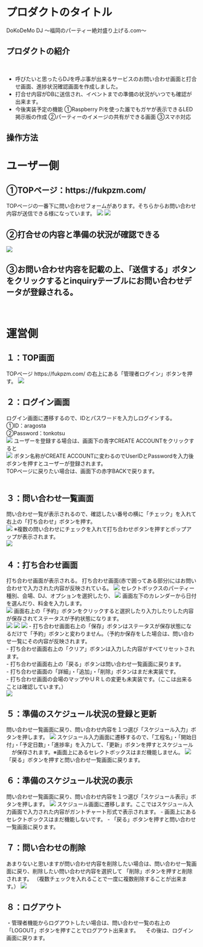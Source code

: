 # プロダクトのタイトル
DoKoDeMo DJ
〜福岡のパーティー絶対盛り上げる.com〜
## プロダクトの紹介
​
- 呼びたいと思ったらDJを呼ぶ事が出来るサービスのお問い合わせ画面と打合せ画面、進捗状況確認画面を作成しました。
- 打合せ内容がDBに送信され、イベントまでの準備の状況がいつでも確認が出来ます。
- 今後実装予定の機能
  ①Raspberry Piを使った誰でもガヤが表示できるLED掲示板の作成
  ②パーティーのイメージの共有ができる画面
  ③スマホ対応
​
## 操作方法
   <h1>ユーザー側</h1>
   <h2>①TOPページ：https://fukpzm.com/</h2>
   TOPページの一番下に問い合わせフォームがあります。そちらからお問い合わせ内容が送信できる様になっています。
   <img width="auto" height="auto" src="https://user-images.githubusercontent.com/96280160/165939063-74464f65-7a95-432c-9a8e-3c9f7744e872.png">
   <img width="auto" height="auto" src="https://user-images.githubusercontent.com/96280160/165939230-684070ae-521c-406f-9981-90f47fd35a84.png">

   <h2>②打合せの内容と準備の状況が確認できる</h2>
   <img width="auto" height="auto" src="https://user-images.githubusercontent.com/96280160/165744652-124f2767-668c-4605-b91b-c381f3d08d6c.png">
   <h2>③お問い合わせ内容を記載の上、「送信する」ボタンをクリックするとinquiryテーブルにお問い合わせデータが登録される。</h2>

​  <h1>運営側</h1>
  <h2>１：TOP画面</h2>
  TOPページ https://fukpzm.com/ の右上にある「管理者ログイン」ボタンを押す。
  <img width="auto" height="auto" src="https://user-images.githubusercontent.com/96280160/165744652-124f2767-668c-4605-b91b-c381f3d08d6c.png">
  <br>
  <h2>２：ログイン画面</h2>
  ログイン画面に遷移するので、IDとパスワードを入力しログインする。<br>
  ​①ID：aragosta<br>②Password：tonkotsu<br>
  <img width="auto" height="auto"src="https://user-images.githubusercontent.com/96280160/165899372-bdb6271e-0c77-4d38-a032-09e3f07f478e.png">
  ユーザーを登録する場合は、画面下の青字CREATE ACCOUNTをクリックすると<br>
  <img width="auto" height="auto" src="https://user-images.githubusercontent.com/96280160/165904146-8bf29d45-eed4-4983-8cda-170746c6b118.png">
  ボタン名称がCREATE ACCOUNTに変わるのでUserIDとPasswordを入力後ボタンを押すとユーザーが登録されます。<br>
  TOPページに戻りたい場合は、画面下の赤字BACKで戻ります。<br>
  <br>
  <h2>３：問い合わせ一覧画面</h2>
  問い合わせ一覧が表示されるので、確認したい番号の横に「チェック」を入れて右上の「打ち合わせ」ボタンを押す。<br>
  <img width="auto" height="auto" src="https://user-images.githubusercontent.com/96280160/165909840-a3783098-1c19-43a7-90b3-5f03e97b4bb5.png">
  ※複数の問い合わせにチェックを入れて打ち合わせボタンを押すとポップアップが表示されます。<br>
  <img width="auto" height="auto" src="https://user-images.githubusercontent.com/96280160/165910226-6742418e-c4fd-4c87-996a-f5c2769f0933.png">
​  <br>
  <h2>４：打ち合わせ画面</h2>
  打ち合わせ画面が表示される。
  打ち合わせ画面(赤で囲ってある部分)にはお問い合わせで入力された内容が反映されている。
  <img width="auto" height="auto" src="https://user-images.githubusercontent.com/96280160/165915317-62c59d91-6bf6-4197-bc21-0e8231f141c0.png">
  セレクトボックスのパーティー種別、会場、DJ、オプションを選択したり、
  <img width="auto" height="auto" src="https://user-images.githubusercontent.com/96280160/165915433-6c55a5de-6d0c-48b6-9f26-10c1c48b7453.png">
  画面左下のカレンダーから日付を選んだり、料金を入力します。<br>
  <img width="auto" height="auto" src="https://user-images.githubusercontent.com/96280160/165915504-ae10ba86-07c4-49fa-a563-c8f14df521c4.png">
  画面右上の「予約」ボタンをクリックすると選択したり入力したりした内容が保存されてステータスが予約状態になります。<br>
  <img width="auto" height="auto" src="https://user-images.githubusercontent.com/96280160/165916074-013aba06-9bf7-4652-ab15-69d5a3c54b5b.png">
  <img width="auto" height="auto" src="https://user-images.githubusercontent.com/96280160/165917347-81be3c7b-ead7-45c8-b0fc-ec4f653a4f39.png">
  <img width="auto" height="auto" src="https://user-images.githubusercontent.com/96280160/165917626-8e0f5081-b298-4bee-8ec0-cd0aca944fa4.png">
- 打ち合わせ画面右上の「保存」ボタンはステータスが保存状態になるだけで「予約」ボタンと変わりません。（予約か保存をした場合は、問い合わせ一覧にその内容が反映されます。<br>
- 打ち合わせ画面右上の「クリア」ボタンは入力した内容がすべてリセットされます。<br>
- 打ち合わせ画面右上の「戻る」ボタンは問い合わせ一覧画面に戻ります。<br>
- 打ち合わせ画面の「詳細」・「追加」・「削除」ボタンはまだ未実装です。<br>
- 打ち合わせ画面の会場のマップやＵＲＬの変更も未実装です。（ここは出来ることは確認しています。）<br>
<img width="auto" height="auto" src="https://user-images.githubusercontent.com/96280160/165937444-54fb5876-4f8b-4785-bef6-28a56a20273a.png">

  <h2>５：準備のスケジュール状況の登録と更新</h2>
  問い合わせ一覧画面に戻り、問い合わせ内容を１つ選び「スケジュール入力」ボタンを押します。
  <img width="auto" height="auto" src="https://user-images.githubusercontent.com/96280160/165936963-3cf88f93-43b8-49b0-b771-eea82f5e56d5.png">
  スケジュール入力画面に遷移するので、「工程名」・「開始日付」・「予定日数」・「進捗率」を入力して、「更新」ボタンを押すとスケジュール
  　が保存されます。※画面上にあるセレクトボックスはまだ機能しません。
  <img width="auto" height="auto" src="https://user-images.githubusercontent.com/96280160/165936579-0e4e6b3b-895a-4340-b34c-208f3e3689fa.png">
 「戻る」ボタンを押すと問い合わせ一覧画面に戻ります。
​
  <h2>６：準備のスケジュール状況の表示</h2>
  問い合わせ一覧画面に戻り、問い合わせ内容を１つ選び「スケジュール表示」ボタンを押します。
  <img width="auto" height="auto" src="https://user-images.githubusercontent.com/96280160/165937895-f477e547-73ea-4de9-b21a-c3c8ade4d7af.png">
スケジュール画面に遷移します。ここではスケジュール入力画面で入力された内容がガントチャート形式で表示されます。
- 画面上にあるセレクトボックスはまだ機能しないです。
- 「戻る」ボタンを押すと問い合わせ一覧画面に戻ります。
​
  <h2>７：問い合わせの削除</h2>
  あまりないと思いますが問い合わせ内容を削除したい場合は、問い合わせ一覧画面に戻り、削除したい問い合わせ内容を選択して
  「削除」ボタンを押すと削除されます。
  （複数チェックを入れることで一度に複数削除することが出来ます。）
  <img width="auto" height="auto" src="https://user-images.githubusercontent.com/96280160/165938457-9611fa92-139e-409c-991b-097452451b0a.png">
​
  <h2>８：ログアウト</h2>
  ・管理者機能からログアウトしたい場合は、問い合わせ一覧の右上の「LOGOUT」ボタンを押すことでログアウト出来ます。
  　その後は、ログイン画面に戻ります。